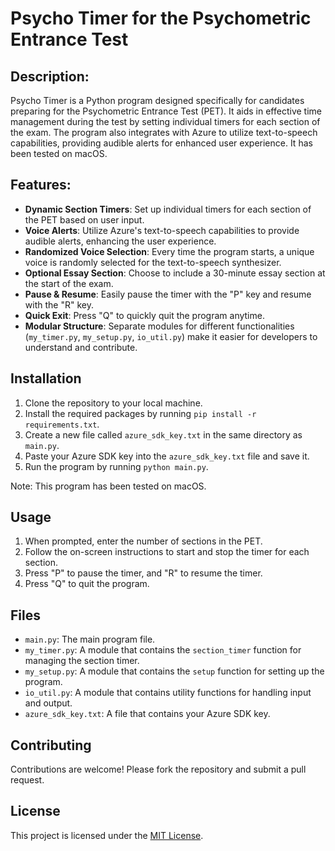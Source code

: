 # Psycho Timer for the Psychometric Entrance Test


## Description:

Psycho Timer is a Python program designed specifically for candidates preparing for the Psychometric Entrance Test (PET). It aids in effective time management during the test by setting individual timers for each section of the exam. The program also integrates with Azure to utilize text-to-speech capabilities, providing audible alerts for enhanced user experience. It has been tested on macOS.

## Features:

- **Dynamic Section Timers**: Set up individual timers for each section of the PET based on user input.
- **Voice Alerts**: Utilize Azure's text-to-speech capabilities to provide audible alerts, enhancing the user experience.
- **Randomized Voice Selection**: Every time the program starts, a unique voice is randomly selected for the text-to-speech synthesizer.
- **Optional Essay Section**: Choose to include a 30-minute essay section at the start of the exam.
- **Pause & Resume**: Easily pause the timer with the "P" key and resume with the "R" key.
- **Quick Exit**: Press "Q" to quickly quit the program anytime.
- **Modular Structure**: Separate modules for different functionalities (`my_timer.py`, `my_setup.py`, `io_util.py`) make it easier for developers to understand and contribute.


## Installation

1. Clone the repository to your local machine.
2. Install the required packages by running `pip install -r requirements.txt`.
3. Create a new file called `azure_sdk_key.txt` in the same directory as `main.py`.
4. Paste your Azure SDK key into the `azure_sdk_key.txt` file and save it.
4. Run the program by running `python main.py`.

Note: This program has been tested on macOS.

## Usage

1. When prompted, enter the number of sections in the PET.
2. Follow the on-screen instructions to start and stop the timer for each section.
3. Press "P" to pause the timer, and "R" to resume the timer.
4. Press "Q" to quit the program.

## Files

- `main.py`: The main program file.
- `my_timer.py`: A module that contains the `section_timer` function for managing the section timer.
- `my_setup.py`: A module that contains the `setup` function for setting up the program.
- `io_util.py`: A module that contains utility functions for handling input and output.
- `azure_sdk_key.txt`: A file that contains your Azure SDK key.


## Contributing

Contributions are welcome! Please fork the repository and submit a pull request.

## License

This project is licensed under the [MIT License](LICENSE).
